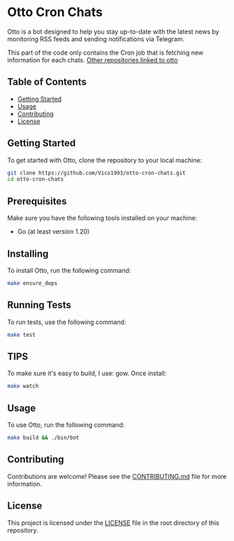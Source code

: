 # Otto Cron Chats

Otto is a bot designed to help you stay up-to-date with the latest news by monitoring RSS feeds and sending notifications via Telegram.

This part of the code only contains the Cron job that is fetching new information for each chats.
[Other repositories linked to otto](https://github.com/Vico1993?tab=repositories&q=otto&type=&language=&sort=)

## Table of Contents

-   [Getting Started](#getting-started)
-   [Usage](#usage)
-   [Contributing](#contributing)
-   [License](#license)

## Getting Started

To get started with Otto, clone the repository to your local machine:

```sh
git clone https://github.com/Vico1993/otto-cron-chats.git
cd otto-cron-chats
```

## Prerequisites

Make sure you have the following tools installed on your machine:

-   Go (at least version 1.20)

## Installing

To install Otto, run the following command:

```sh
make ensure_deps
```

## Running Tests

To run tests, use the following command:

```sh
make test
```

## TIPS

To make sure it's easy to build, I use: gow. Once install:

```sh
make watch
```

## Usage

To use Otto, run the following command:

```sh
make build && ./bin/bot
```

## Contributing

Contributions are welcome! Please see the [CONTRIBUTING.md](./CONTRIBUTING.md) file for more information.

## License

This project is licensed under the [LICENSE](./LICENSE) file in the root directory of this repository.

